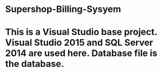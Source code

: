 # Supershop-Billing-Sysyem
# This is a Visual Studio base project. Visual Studio 2015 and SQL Server 2014 are used here. Database file is the database.

